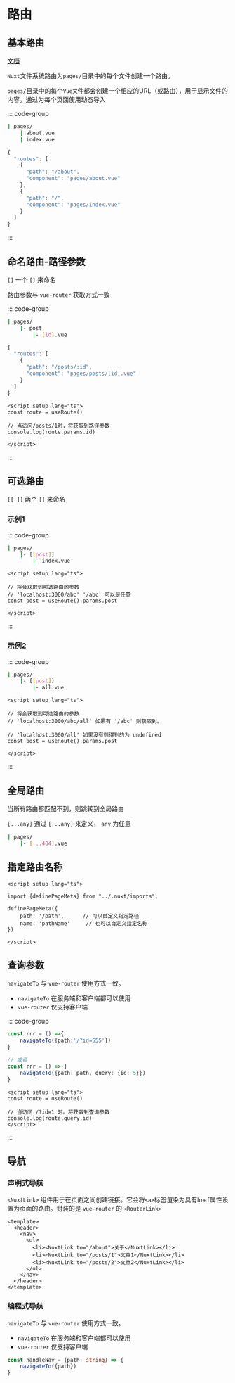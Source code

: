 # 路由

## 基本路由

[文档](https://nuxt.com.cn/docs/getting-started/routing)

`Nuxt`文件系统路由为`pages/`目录中的每个文件创建一个路由。

`pages/`目录中的每个`Vue文`件都会创建一个相应的URL（或路由），用于显示文件的内容。通过为每个页面使用动态导入

::: code-group

```bash [目录结构]
| pages/
	| about.vue
	| index.vue
```

```ts [生成的路由]
{
  "routes": [
    {
      "path": "/about",
      "component": "pages/about.vue"
    },
    {
      "path": "/",
      "component": "pages/index.vue"
    }
  ]
}
```

:::

## 命名路由-路径参数

`[]` 一个 `[]` 来命名

路由参数与 `vue-router` 获取方式一致

::: code-group

``` bash [目录结构]
| pages/
	|- post
		|- [id].vue
```

```ts [生成的路由]
{
  "routes": [
    {
      "path": "/posts/:id",
      "component": "pages/posts/[id].vue"
    }
  ]
}
```

```vue [获取参数]
<script setup lang="ts">
const route = useRoute()

// 当访问/posts/1时，将获取到路径参数
console.log(route.params.id)

</script>	
```

:::

## 可选路由

`[[ ]]` 两个 `[]` 来命名

### 示例1

::: code-group

```bash [目录结构]
| pages/
	|- [[post]]
		|- index.vue
```

```vue
<script setup lang="ts">

// 将会获取到可选路由的参数
// 'localhost:3000/abc' '/abc' 可以是任意
const post = useRoute().params.post

</script>
```

:::

### 示例2

::: code-group

```bash [目录结构]
| pages/
	|- [[post]]
		|- all.vue
```

```vue
<script setup lang="ts">

// 将会获取到可选路由的参数
// 'localhost:3000/abc/all' 如果有 '/abc' 则获取到。

// 'localhost:3000/all' 如果没有则得到的为 undefined
const post = useRoute().params.post

</script>
```

:::

## 全局路由

当所有路由都匹配不到，则跳转到全局路由

`[...any]` 通过 `[...any]` 来定义， `any` 为任意

```bash [目录结构]
| pages/
	|- [...404].vue
```



## 指定路由名称

```vue
<script setup lang="ts">

import {definePageMeta} from "../.nuxt/imports";

definePageMeta({
    path: '/path',   	// 可以自定义指定路径
    name: 'pathName'     // 也可以自定义指定名称
})

</script>
```





## 查询参数

`navigateTo` 与 `vue-router` 使用方式一致。

- `navigateTo` 在服务端和客户端都可以使用
- `vue-router` 仅支持客户端

::: code-group

```ts [携带参数]
const rrr = () =>{
    navigateTo({path:'/?id=555'})
}

// 或者
const rrr = () => {
    navigateTo({path: path, query: {id: 5}})
}
```

```vue [获取参数]
<script setup lang="ts">
const route = useRoute()

// 当访问 /?id=1 时。将获取到查询参数
console.log(route.query.id)
</script>	
```

:::



## 导航

### 声明式导航

`<NuxtLink>` 组件用于在页面之间创建链接。它会将`<a>`标签渲染为具有`href`属性设置为页面的路由。封装的是 `vue-router` 的 `<RouterLink>`

```vue
<template>
  <header>
    <nav>
      <ul>
        <li><NuxtLink to="/about">关于</NuxtLink></li>
        <li><NuxtLink to="/posts/1">文章1</NuxtLink></li>
        <li><NuxtLink to="/posts/2">文章2</NuxtLink></li>
      </ul>
    </nav>
  </header>
</template>
```

### 编程式导航

`navigateTo` 与 `vue-router` 使用方式一致。

- `navigateTo` 在服务端和客户端都可以使用
- `vue-router` 仅支持客户端

```ts
const handleNav = (path: string) => {
    navigateTo({path})
}
```

